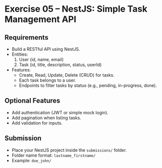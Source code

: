 # Exercise 05 – NestJS: Simple Task Management API

## Requirements
- Build a RESTful API using NestJS.
- Entities:
  1. User (id, name, email)
  2. Task (id, title, description, status, userId)
- Features:
  - Create, Read, Update, Delete (CRUD) for tasks.
  - Each task belongs to a user.
  - Endpoints to filter tasks by status (e.g., pending, in-progress, done).

## Optional Features
- Add authentication (JWT or simple mock login).
- Add pagination when listing tasks.
- Add validation for inputs.

## Submission
- Place your NestJS project inside the `submissions/` folder.
- Folder name format: `lastname_firstname/`
- Example: `doe_john/`
